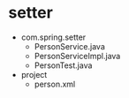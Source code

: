 # setter
- com.spring.setter
	- PersonService.java
	- PersonServiceImpl.java
	- PersonTest.java
- project
	- person.xml